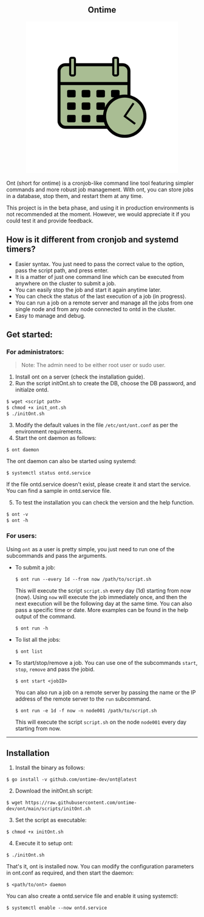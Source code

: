 <div align="center" style="margin-bottom: 1em;">

Ontime
---

<img src="./docs/assets/images/ontimelogogreen.png" alt="ontime Logo" width=400px height=400px></img>
</div>

Ont (short for ontime) is a cronjob-like command line tool featuring simpler commands and more robust job management. With ont, you can store jobs in a database, stop them, and restart them at any time.

This project is in the beta phase, and using it in production environments is not recommended at the moment. However, we would appreciate it if you could test it and provide feedback.

## How is it different from cronjob and systemd timers?
- Easier syntax. You just need to pass the correct value to the option, pass the script path, and press enter.
- It is a matter of just one command line which can be executed from anywhere on the cluster to submit a job. 
- You can easily stop the job and start it again anytime later.
- You can check the status of the last execution of a job (in progress).
- You can run a job on a remote server and manage all the jobs from one single node and from any node connected to ontd in the cluster.
- Easy to manage and debug.

## Get started:
### For administrators:
> Note: The admin need to be either root user or sudo user.
1. Install ont on a server (check the installation guide).
2. Run the script initOnt.sh to create the DB, choose the DB password, and initialze ontd.
```
$ wget <script path>
$ chmod +x init_ont.sh
$ ./initOnt.sh
```
3. Modify the default values in the file ```/etc/ont/ont.conf``` as per the environment requirements.
4. Start the ont daemon as follows:
```
$ ont daemon
```
The ont daemon can also be started using systemd:
```
$ systemctl status ontd.service
```
If the file ontd.service doesn't exist, please create it and start the service. You can find a sample in ontd.service file.

5. To test the installation you can check the version and the help function.
```
$ ont -v
$ ont -h
```


### For users:
Using ```ont``` as a user is pretty simple, you just need to run one of the subcommands and pass the arguments.
- To submit a job:
  ```
  $ ont run --every 1d --from now /path/to/script.sh
  ```
  This will execute the script ```script.sh``` every day (1d) starting from now (now). Using ```now``` will execute the job immediately once, and then the next execution will be the following day at the same time. You can also pass a specific time or date. More examples can be found in the help output of the command.
  ```
  $ ont run -h
  ```

- To list all the jobs:
  ```
  $ ont list
  ```

- To start/stop/remove a job. You can use one of the subcommands ```start```, ```stop```, ```remove``` and pass the jobid.
  ``` 
  $ ont start <jobID>
  ```

  You can also run a job on a remote server by passing the name or the IP address of the remote server to the ```run``` subcommand.
   ```
   $ ont run -e 1d -f now -n node001 /path/to/script.sh
   ```
   This will execute the script ```script.sh``` on the node ```node001``` every day starting from now.

---
   ## Installation
   
   1. Install the binary as follows:
   ```
   $ go install -v github.com/ontime-dev/ont@latest
   ```

   2. Download the initOnt.sh script:
   ```
   $ wget https://raw.githubusercontent.com/ontime-dev/ont/main/scripts/initOnt.sh  
   ```
   
   3. Set the script as executable:
   ```
   $ chmod +x initOnt.sh
   ```
   
   4. Execute it to setup ont:
   ```
   $ ./initOnt.sh
   ```

That's it, ont is installed now. You can modify the configuration parameters in ont.conf as required, and then start the daemon:
```
$ <path/to/ont> daemon
```
   
You can also create a ontd.service file and enable it using systemctl:
```
$ systemctl enable --now ontd.service
```





